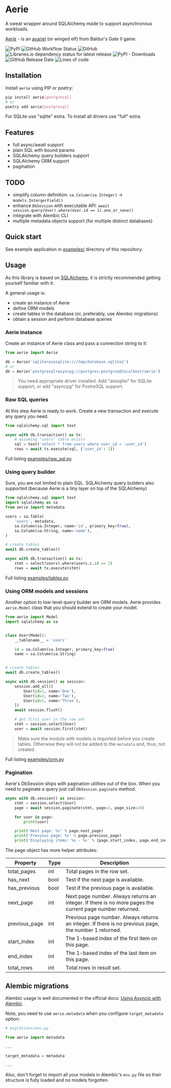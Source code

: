 # Aerie

A sweat wrapper around SQLAlchemy made to support asynchronous workloads.

[Aerie](https://baldursgate.fandom.com/wiki/Aerie) - is an [avariel](https://baldursgate.fandom.com/wiki/Elf#Avariel)
(or winged elf) from Baldur's Gate II game.

![PyPI](https://img.shields.io/pypi/v/aerie)
![GitHub Workflow Status](https://img.shields.io/github/workflow/status/alex-oleshkevich/aerie/Lint)
![GitHub](https://img.shields.io/github/license/alex-oleshkevich/aerie)
![Libraries.io dependency status for latest release](https://img.shields.io/librariesio/release/pypi/aerie)
![PyPI - Downloads](https://img.shields.io/pypi/dm/aerie)
![GitHub Release Date](https://img.shields.io/github/release-date/alex-oleshkevich/aerie)
![Lines of code](https://img.shields.io/tokei/lines/github/alex-oleshkevich/aerie)

## Installation

Install `aerie` using PIP or poetry:

```bash
pip install aerie[postgresql]
# or
poetry add aerie[postgresql]
```

For SQLite use "sqlite" extra. To install all drivers use "full" extra.

## Features

- full async/await support
- plain SQL with bound params
- SQLAlchemy query builders support
- SQLAlchemy ORM support
- pagination

## TODO

* simplify column definition: `sa.Column(sa.Integer)` -> `models.IntergerField()`
* enhance `DbSession` with executable API: `await session.query(User).where(User.id == 1).one_or_none()`
* integrate with Alembic CLI
* multiple metadata objects support (for multiple distinct databases)

## Quick start

See example application in [examples/](examples/) directory of this repository.

## Usage

As this library is based on [SQLAlchemy](https://docs.sqlalchemy.org/en/14/index.html), it is strictly recommended
getting yourself familiar with it.

A general usage is:

* create an instance of Aerie
* define ORM models
* create tables in the database (or, preferably, use Alembic migrations)
* obtain a session and perform database queries

### Aerie instance

Create an instance of Aerie class and pass a connection string to it:

```python
from aerie import Aerie

db = Aerie('sqlite+aiosqlite:///tmp/database.sqlite2')
# or
db = Aerie('postgresql+asyncpg://postgres:postgres@localhost/aerie')
```

> You need appropriate driver installed. Add "aiosqlite" for SQLite support, or add "asyncpg" for PostreSQL support.

### Raw SQL queries

At this step Aerie is ready to work. Create a new transaction and execute any query you need.

```python
from sqlalchemy.sql import text

async with db.transaction() as tx:
    # assuming "users" table exists
    sql = text('select * from users where user_id = :user_id')
    rows = await tx.execute(sql, {'user_id': 1})
```

Full listing [examples/raw_sql.py](examples/raw_sql.py)

### Using query builder

Sure, you are not limited to plain SQL. SQLAlchemy query builders also supported (because Aerie is a tiny layer on top
of the SQLAlchemy)

```python
from sqlalchemy.sql import text
import sqlalchemy as sa
from aerie import metadata

users = sa.Table(
    'users', metadata,
    sa.Column(sa.Integer, name='id', primary_key=True),
    sa.Column(sa.String, name='name'),
)

# create tables
await db.create_tables()

async with db.transaction() as tx:
    stmt = select(users).where(users.c.id == 2)
    rows = await tx.execute(stmt)
```

Full listing [examples/tables.py](examples/tables.py)

### Using ORM models and sessions

Another option to low-level query builder are ORM models. Aerie provides `aerie.Model` class that you should extend to
create your model.

```python
from aerie import Model
import sqlalchemy as sa


class User(Model):
    __tablename__ = 'users'

    id = sa.Column(sa.Integer, primary_key=True)
    name = sa.Column(sa.String)


# create tables
await db.create_tables()

async with db.session() as session:
    session.add_all([
        User(id=1, name='One'),
        User(id=2, name='Two'),
        User(id=3, name='Three'),
    ])
    await session.flush()

    # get first user in the row set
    stmt = session.select(User)
    user = await session.first(stmt)
```

> Make sure the module with models is imported before you create tables.
> Otherwise they will not be added to the `metadata` and, thus, not created.

Full listing [examples/orm.py](examples/orm.py)

### Pagination

Aerie's DbSession ships with pagination utilities out of the box. When you need to paginate a query just
call `DbSession.paginate` method.

```python
async with db.session() as session:
    stmt = session.select(User)
    page = await session.paginate(stmt, page=1, page_size=10)

    for user in page:
        print(user)

    print('Next page: %s' % page.next_page)
    print('Previous page: %s' % page.previous_page)
    print('Displaying items: %s - %s' % (page.start_index, page.end_index))
```

The page object has more helper attributes:

| Property      | Type | Description                                                                                              |
|---------------|------|----------------------------------------------------------------------------------------------------------|
| total_pages   | int  | Total pages in the row set.                                                                              |
| has_next      | bool | Test if the next page is available.                                                                      |
| has_previous  | bool | Test if the previous page is available.                                                                  |
| next_page     | int  | Next page number. Always returns an integer. If there is no more pages the current page number returned. |
| previous_page | int  | Previous page number. Always returns an integer. If there is no previous page, the number 1 returned.    |
| start_index   | int  | The 1-based index of the first item on this page.                                                        |
| end_index     | int  | The 1-based index of the last item on this page.                                                         |
| total_rows    | int  | Total rows in result set.                                                                                |

## Alembic migrations

Alembic usage is well documented in the official
docs: [Using Asyncio with Alembic](https://alembic.sqlalchemy.org/en/latest/cookbook.html#using-asyncio-with-alembic)

Note, you need to use `aerie.metadata` when you configure `target_metadata` option:

```python
# migrations/env.py

from aerie import metadata

...

target_metadata = metadata

...
```

Also, don't forget to import all your models in Alembic's `env.py` file so their structure is fully loaded and no models
forgotten.
